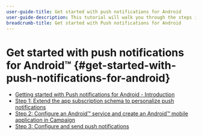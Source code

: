 ```yaml
---
user-guide-title: Get started with push notifications for Android
user-guide-description: This tutorial will walk you through the steps involved in sending push notifications from Adobe Campaign to an Android app.
breadcrumb-title: Get started with Push notifications for Android
---
```


# Get started with push notifications for Android™ {#get-started-with-push-notifications-for-android}

+ [Getting started with Push notifications for Android - Introduction](/help/tutorial-get-started-with-push-notifications-for-android/introduction.md)
+ [Step 1: Extend the app subscription schema to personalize push notifications](/help/tutorial-get-started-with-push-notifications-for-android/extend-the-app-subscription-schema.md)
+ [Step 2: Configure an Android™ service and create an Android™ mobile application in Campaign](/help/tutorial-get-started-with-push-notifications-for-android/configure-an-android-service-in-campaign.md)
+ [Step 3: Configure and send push notifications](/help/tutorial-get-started-with-push-notifications-for-android/configure-and-send-push-notifications.md)

